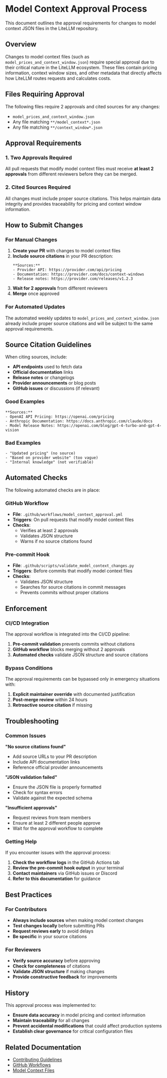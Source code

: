 # Model Context Approval Process

This document outlines the approval requirements for changes to model context JSON files in the LiteLLM repository.

## Overview

Changes to model context files (such as `model_prices_and_context_window.json`) require special approval due to their critical nature in the LiteLLM ecosystem. These files contain pricing information, context window sizes, and other metadata that directly affects how LiteLLM routes requests and calculates costs.

## Files Requiring Approval

The following files require 2 approvals and cited sources for any changes:

- `model_prices_and_context_window.json`
- Any file matching `**/model_context*.json`
- Any file matching `**/context_window*.json`

## Approval Requirements

### 1. Two Approvals Required

All pull requests that modify model context files must receive **at least 2 approvals** from different reviewers before they can be merged.

### 2. Cited Sources Required

All changes must include proper source citations. This helps maintain data integrity and provides traceability for pricing and context window information.

## How to Submit Changes

### For Manual Changes

1. **Create your PR** with changes to model context files
2. **Include source citations** in your PR description:
   ```
   **Sources:**
   - Provider API: https://provider.com/api/pricing
   - Documentation: https://provider.com/docs/context-windows
   - Release notes: https://provider.com/releases/v1.2.3
   ```
3. **Wait for 2 approvals** from different reviewers
4. **Merge** once approved

### For Automated Updates

The automated weekly updates to `model_prices_and_context_window.json` already include proper source citations and will be subject to the same approval requirements.

## Source Citation Guidelines

When citing sources, include:

- **API endpoints** used to fetch data
- **Official documentation** links
- **Release notes** or changelogs
- **Provider announcements** or blog posts
- **GitHub issues** or discussions (if relevant)

### Good Examples

```
**Sources:**
- OpenAI API Pricing: https://openai.com/pricing
- Anthropic Documentation: https://docs.anthropic.com/claude/docs
- Model Release Notes: https://openai.com/blog/gpt-4-turbo-and-gpt-4-vision
```

### Bad Examples

```
- "Updated pricing" (no source)
- "Based on provider website" (too vague)
- "Internal knowledge" (not verifiable)
```

## Automated Checks

The following automated checks are in place:

### GitHub Workflow

- **File**: `.github/workflows/model_context_approval.yml`
- **Triggers**: On pull requests that modify model context files
- **Checks**:
  - Verifies at least 2 approvals
  - Validates JSON structure
  - Warns if no source citations found

### Pre-commit Hook

- **File**: `.github/scripts/validate_model_context_changes.py`
- **Triggers**: Before commits that modify model context files
- **Checks**:
  - Validates JSON structure
  - Searches for source citations in commit messages
  - Prevents commits without proper citations

## Enforcement

### CI/CD Integration

The approval workflow is integrated into the CI/CD pipeline:

1. **Pre-commit validation** prevents commits without citations
2. **GitHub workflow** blocks merging without 2 approvals
3. **Automated checks** validate JSON structure and source citations

### Bypass Conditions

The approval requirements can be bypassed only in emergency situations with:

1. **Explicit maintainer override** with documented justification
2. **Post-merge review** within 24 hours
3. **Retroactive source citation** if missing

## Troubleshooting

### Common Issues

**"No source citations found"**
- Add source URLs to your PR description
- Include API documentation links
- Reference official provider announcements

**"JSON validation failed"**
- Ensure the JSON file is properly formatted
- Check for syntax errors
- Validate against the expected schema

**"Insufficient approvals"**
- Request reviews from team members
- Ensure at least 2 different people approve
- Wait for the approval workflow to complete

### Getting Help

If you encounter issues with the approval process:

1. **Check the workflow logs** in the GitHub Actions tab
2. **Review the pre-commit hook output** in your terminal
3. **Contact maintainers** via GitHub issues or Discord
4. **Refer to this documentation** for guidance

## Best Practices

### For Contributors

- **Always include sources** when making model context changes
- **Test changes locally** before submitting PRs
- **Request reviews early** to avoid delays
- **Be specific** in your source citations

### For Reviewers

- **Verify source accuracy** before approving
- **Check for completeness** of citations
- **Validate JSON structure** if making changes
- **Provide constructive feedback** for improvements

## History

This approval process was implemented to:

- **Ensure data accuracy** in model pricing and context information
- **Maintain traceability** for all changes
- **Prevent accidental modifications** that could affect production systems
- **Establish clear governance** for critical configuration files

## Related Documentation

- [Contributing Guidelines](CONTRIBUTING.md)
- [GitHub Workflows](.github/workflows/)
- [Model Context Files](model_prices_and_context_window.json)